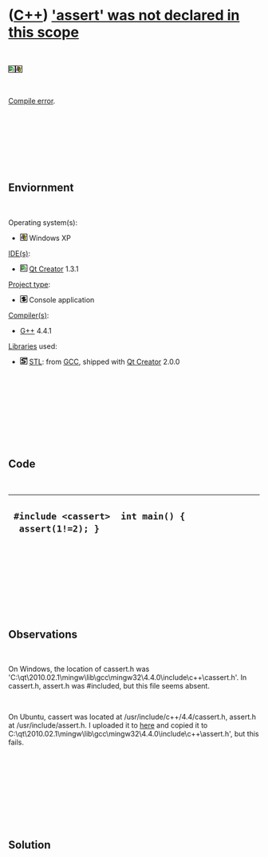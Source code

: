 



 

 

 

 

 

([C++](Cpp.htm)) ['assert' was not declared in this scope](CppCompileErrorAssertWasNotDeclaredInThisScope.htm)
==============================================================================================================

 

![Qt Creator](PicQtCreator.png)![Windows](PicWindows.png)

 

[Compile error](CppCompileError.htm).

 

 

 

 

Enviornment
-----------

 

Operating system(s):

-   ![Windows](PicWindows.png) Windows XP

[IDE(s)](CppIde.htm):

-   ![Qt Creator](PicQtCreator.png) [Qt Creator](CppQtCreator.htm) 1.3.1

[Project type](CppQtProjectType.htm):

-   ![console](PicConsole.png) Console application

[Compiler(s)](CppCompiler.htm):

-   [G++](CppGpp.htm) 4.4.1

[Libraries](CppLibrary.htm) used:

-   ![STL](PicStl.png) [STL](CppStl.htm): from [GCC](CppGcc.htm),
    shipped with [Qt Creator](CppQt.htm) 2.0.0

 

 

 

 

 

Code
----

 

  -------------------------------------------------------
  ` #include <cassert>  int main() {   assert(1!=2); }`
  -------------------------------------------------------

 

 

 

 

 

Observations
------------

 

On Windows, the location of cassert.h was
'C:\\qt\\2010.02.1\\mingw\\lib\\gcc\\mingw32\\4.4.0\\include\\c++\\cassert.h'.
In cassert.h, assert.h was \#included, but this file seems absent.

 

On Ubuntu, cassert was located at /usr/include/c++/4.4/cassert.h,
assert.h at /usr/include/assert.h. I uploaded it to
[here](CppCompileErrorAssertWasNotDeclaredInThisScope.zip) and copied it
to
C:\\qt\\2010.02.1\\mingw\\lib\\gcc\\mingw32\\4.4.0\\include\\c++\\assert.h',
but this fails.

 

 

 

 

 

Solution
--------

 

 

 

 

 

 

 





 



